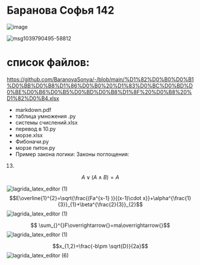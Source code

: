 # Баранова Софья 142 

![image](https://user-images.githubusercontent.com/114420047/192935547-683ec55a-1b99-4a90-bf98-0cea3c6d3723.png)

![msg1039790495-58812](https://user-images.githubusercontent.com/114420047/211202855-98ef0e12-d022-4de8-bb29-4ab34867dee4.jpg)

# список файлов:
#### 
 https://github.com/BaranovaSonya/-/blob/main/%D1%82%D0%B0%D0%B1%D0%BB%D0%B8%D1%86%D0%B0%20%D1%83%D0%BC%D0%BD%D0%BE%D0%B6%D0%B5%D0%BD%D0%B8%D1%8F%20%D0%B8%20%D1%82%D0%B4.xlsx 
 - markdown.pdf 
- таблица умножения .py
- сиcтемы счислений.xlsx
- перевод в 10.py
- морзе.xlsx
- Фибоначи.py
- морзе питон.py
- Пример закона логики:
Законы поглощения:
13.
$$A \vee (A \wedge B)=A $$

![lagrida_latex_editor (1)](https://user-images.githubusercontent.com/114420047/198193009-afd8621c-f48c-4e20-9074-be47f9003f89.png)
$$E\overline{1}^{2}=\sqrt{\frac{(Fa^{x-1} )}{(x-1)\cdot x}}+\alpha^{\frac{1}{3}}_{1}+\beta^{\frac{2}{3}}_{2}$$
![lagrida_latex_editor (1)](https://user-images.githubusercontent.com/114420047/200735452-1a0495c5-c790-4175-a533-6acdd95d7808.png)

$$ \sum_{}^{}F\overrightarrow{}=ma\overrightarrow{}$$
![lagrida_latex_editor (1)](https://user-images.githubusercontent.com/114420047/200735485-fe0f5ae4-f88a-4c89-be38-1c30399cb316.png)

$$x_{1,2}=\frac{-b\pm \sqrt{D}}{2a}$$
![lagrida_latex_editor (6)](https://user-images.githubusercontent.com/114420047/200737545-ca1fdc5c-8a5f-44ef-b0bc-41ffceb6b0fa.png)
